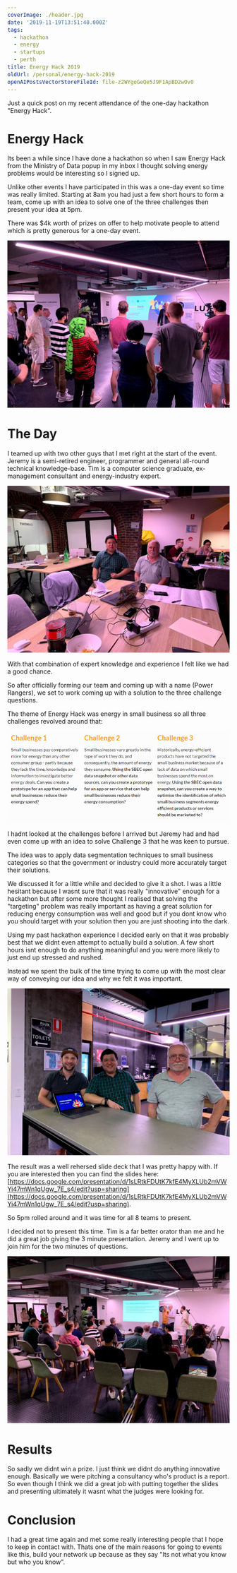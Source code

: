 ```yaml
---
coverImage: ./header.jpg
date: '2019-11-19T13:51:40.000Z'
tags:
  - hackathon
  - energy
  - startups
  - perth
title: Energy Hack 2019
oldUrl: /personal/energy-hack-2019
openAIPostsVectorStoreFileId: file-z2WYgoGeQe5J9F1ApBD2wOv0
---
```


Just a quick post on my recent attendance of the one-day hackathon "Energy Hack".

<!-- more -->

# Energy Hack

Its been a while since I have done a hackathon so when I saw Energy Hack from the Ministry of Data popup in my inbox I thought solving energy problems would be interesting so I signed up.

Unlike other events I have participated in this was a one-day event so time was really limited. Starting at 8am you had just a few short hours to form a team, come up with an idea to solve one of the three challenges then present your idea at 5pm.

There was \$4k worth of prizes on offer to help motivate people to attend which is pretty generous for a one-day event.

[![](./welcome.jpg)](./welcome.jpg)

# The Day

I teamed up with two other guys that I met right at the start of the event. Jeremy is a semi-retired engineer, programmer and general all-round technical knowledge-base. Tim is a computer science graduate, ex-management consultant and energy-industry expert.

[![](./tim_jer.jpg)](./tim_jer.jpg)

With that combination of expert knowledge and experience I felt like we had a good chance.

So after officially forming our team and coming up with a name (Power Rangers), we set to work coming up with a solution to the three challenge questions.

The theme of Energy Hack was energy in small business so all three challenges revolved around that:

[![](./challenges.png)](./challenges.png)

I hadnt looked at the challenges before I arrived but Jeremy had and had even come up with an idea to solve Challenge 3 that he was keen to pursue.

The idea was to apply data segmentation techniques to small business categories so that the government or industry could more accurately target their solutions.

We discussed it for a little while and decided to give it a shot. I was a little hesitant because I wasnt sure that it was really "innovative" enough for a hackathon but after some more thought I realised that solving the "targeting" problem was really important as having a great solution for reducing energy consumption was well and good but if you dont know who you should target with your solution then you are just shooting into the dark.

Using my past hackathon experience I decided early on that it was probably best that we didnt even attempt to actually build a solution. A few short hours isnt enough to do anything meaningful and you were more likely to just end up stressed and rushed.

Instead we spent the bulk of the time trying to come up with the most clear way of conveying our idea and why we felt it was important.

[![](./preso.jpg)](./preso.jpg)

The result was a well rehersed slide deck that I was pretty happy with. If you are interested then you can find the slides here: [https://docs.google.com/presentation/d/1sLRtkFDUtK7kfE4MyXLUb2mVWYi47mWn1qUgw_7E_s4/edit?usp=sharing](https://docs.google.com/presentation/d/1sLRtkFDUtK7kfE4MyXLUb2mVWYi47mWn1qUgw_7E_s4/edit?usp=sharing).

So 5pm rolled around and it was time for all 8 teams to present.

I decided not to present this time. Tim is a far better orator than me and he did a great job giving the 3 minute presentation. Jeremy and I went up to join him for the two minutes of questions.

[![](./watching-pres.jpg)](./watching-pres.jpg)

# Results

So sadly we didnt win a prize. I just think we didnt do anything innovative enough. Basically we were pitching a consultancy who's product is a report. So even though I think we did a great job with putting together the slides and presenting ultimately it wasnt what the judges were looking for.

# Conclusion

I had a great time again and met some really interesting people that I hope to keep in contact with. Thats one of the main reasons for going to events like this, build your network up because as they say "Its not what you know but who you know".
